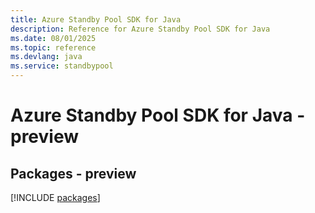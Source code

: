 ```yaml
---
title: Azure Standby Pool SDK for Java
description: Reference for Azure Standby Pool SDK for Java
ms.date: 08/01/2025
ms.topic: reference
ms.devlang: java
ms.service: standbypool
---
```

# Azure Standby Pool SDK for Java - preview
## Packages - preview
[!INCLUDE [packages](standby-pool-index.md)]